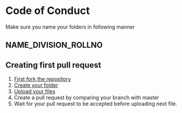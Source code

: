 # Code of Conduct

Make sure you name your folders in following manner

## NAME_DIVISION_ROLLNO

## Creating first pull request
1. [First fork the repository](https://www.youtube.com/watch?v=f5grYMXbAV0) 
2. [Create your folder](https://www.youtube.com/watch?v=w3X5v9lzWKs)
3. [Upload your files](https://www.youtube.com/watch?v=BV_9zaO4YMs)
4. Create a pull request by comparing your branch with master
5. Wait for your pull request to be accepted before uploading next file.

